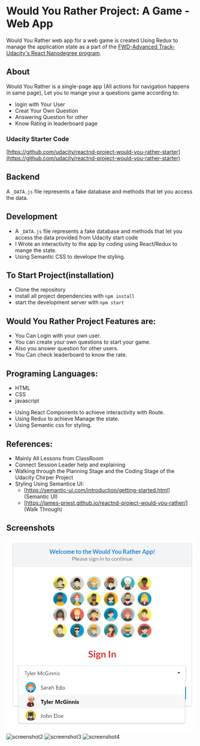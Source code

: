 
# Would You Rather Project: A Game - Web App
Would You Rather web app for a web game is created Using Redux to manage the application state as a part of the [FWD-Advanced Track-Udacity's React Nanodegree program](https://egfwd.com/).

## About
Would You Rather is a single-page app (All actions for navigation happens in same page), Let you to mange your a questions game according to:
- login with Your User
- Creat Your Own Question
- Answering Question for other
- Know Rating in leaderboard page


### Udacity Starter Code
[https://github.com/udacity/reactnd-project-would-you-rather-starter](https://github.com/udacity/reactnd-project-would-you-rather-starter)

## Backend
A `_DATA.js` file represents a fake database and methods that let you access the data. 

## Development
- A `_DATA.js` file represents a fake database and methods that let you access the data provided from Udacity start code
- I Wrote an interactivity to the app by coding using React/Redux to mange the state.
- Using Semantic CSS to develope the styling.

## To Start Project(installation)
* Clone the repository
* install all project dependencies with `npm install`
* start the development server with `npm start`

## Would You Rather Project Features are:
- You Can Login with your own user.
- You can create your own questions to start your game.
- Also you answer question for other users.
- You Can check leaderboard to know the rate.

## Programing Languages:
- HTML
- CSS
- javascript
* Using React Components to achieve interactivity with Route.
* Using Redux to achieve Manage the state.
* Using Semantic css for styling.

## References:
- Mainly All Lessons from ClassRoom
- Connect Session Leader help and explaining
- Walking through the Planning Stage and the Coding Stage of the Udacity Chirper Project
- Styling Using Semantice UI:
	- [https://semantic-ui.com/introduction/getting-started.html] (Semantic UI)
	- [https://james-priest.github.io/reactnd-project-would-you-rather/] (Walk Through)

## Screenshots
![screenshot1](public/images/1.png)
![screenshot2](./public/iamges/Screen2.png)
![screenshot3](./public/iamges/Screen3.png)
![screenshot4](./public/iamges/Screen4.png)